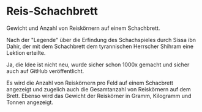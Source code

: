 # Reis-Schachbrett
Gewicht und Anzahl von Reiskörnern auf einem Schachbrett.

Nach der "Legende" über die Erfindung des Schachspieles durch Sissa ibn Dahir, der mit dem Schachbrett dem tyrannischen Herrscher Shihram eine Lektion erteilte.

Ja, die Idee ist nicht neu, wurde sicher schon 1000x gemacht und sicher auch auf GitHub veröffentlicht.

Es wird die Anzahl von Reiskörnern pro Feld auf einem Schacbrett angezeigt und zugelich auch die Gesamtanzahl von Reiskörnern auf dem Brett.
Ebenso wird das Gewicht der Reiskörner in Gramm, Kilogramm und Tonnen angezeigt.
